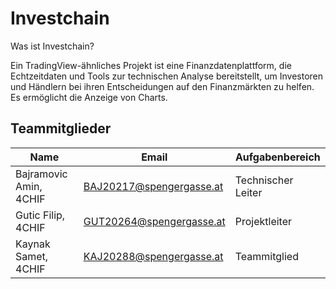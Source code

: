 # Investchain

Was ist Investchain?

Ein TradingView-ähnliches Projekt ist eine Finanzdatenplattform, die Echtzeitdaten und Tools zur technischen Analyse bereitstellt, um Investoren und Händlern bei ihren Entscheidungen auf den Finanzmärkten zu helfen. Es ermöglicht die Anzeige von Charts.

## Teammitglieder

| Name                   | Email                    | Aufgabenbereich   |
| ---------------------- | ------------------------ | ----------------- |
| Bajramovic Amin, 4CHIF | BAJ20217@spengergasse.at | Technischer Leiter|
| Gutic Filip, 4CHIF     | GUT20264@spengergasse.at | Projektleiter     |
| Kaynak Samet, 4CHIF    | KAJ20288@spengergasse.at | Teammitglied      |

